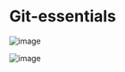 # Git-essentials
![image](https://github.com/user-attachments/assets/bc9082db-b8ed-456d-985f-7e421da7dad6)

![image](https://github.com/user-attachments/assets/7cca6979-7c4d-4b7c-94fe-452ba4a7b2ae)
